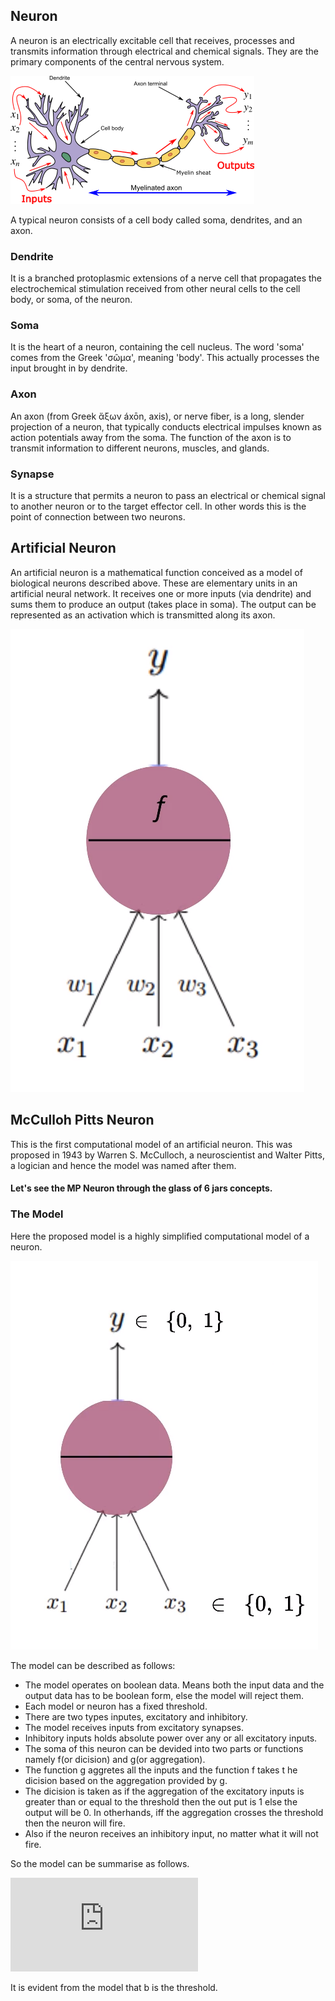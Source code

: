 ## Neuron

A neuron is an electrically excitable cell that receives, processes and transmits information through electrical and chemical signals. They are the primary components of the central nervous system.

![biological-neuron-model](assets/biological-neuron-model.png)

A typical neuron consists of a cell body called soma, dendrites, and an axon.

### Dendrite
It is a branched protoplasmic extensions of a nerve cell that propagates the electrochemical stimulation received from other neural cells to the cell body, or soma, of the neuron.

### Soma
It is the heart of a neuron, containing the cell nucleus. The word 'soma' comes from the Greek 'σῶμα', meaning 'body'. This actually processes the input brought in by dendrite.

### Axon
An axon (from Greek ἄξων áxōn, axis), or nerve fiber, is a long, slender projection of a neuron, that typically conducts electrical impulses known as action potentials away from the soma. The function of the axon is to transmit information to different neurons, muscles, and glands.

### Synapse
It is a structure that permits a neuron to pass an electrical or chemical signal to another neuron or to the target effector cell. In other words this is the point of connection between two neurons.

## Artificial Neuron

An artificial neuron is a mathematical function conceived as a model of biological neurons described above. These are elementary units in an artificial neural network. It receives one or more inputs (via dendrite) and sums them to produce an output (takes place in soma). The output can be represented as an activation which is transmitted along its axon. 

![artificial-neuron](assets/artificial-neuron.PNG)

## McCulloh Pitts Neuron

This is the first computational model of an artificial neuron. This was proposed in 1943 by Warren S. McCulloch, a neuroscientist and Walter Pitts, a logician and hence the model was named after them.

#### Let's see the MP Neuron through the glass of 6 jars concepts.

### The Model

Here the proposed model is a highly simplified computational model of a neuron.

![mp-neuron](assets/mp-neuron.PNG)

The model can be described as follows:

- The model operates on boolean data. Means both the input data and the output data has to be boolean form, else the model will reject them.
- Each model or neuron has a fixed threshold.
- There are two types inputes, excitatory and inhibitory.
- The model receives inputs from excitatory synapses.
- Inhibitory inputs holds absolute power over any or all excitatory inputs.
- The soma of this neuron can be devided into two parts or functions namely f(or dicision) and g(or aggregation).
- The function g aggretes all the inputs and the function f takes t he dicision based on the aggregation provided by g.
- The dicision is taken as if the aggregation of the excitatory inputs is greater than or equal to the threshold then the out put is 1 else the output will be 0. In otherhands, iff the aggregation crosses the threshold then the neuron will fire.
- Also if the neuron receives an inhibitory input, no matter what it will not fire.

So the model can be summarise as follows.

![equation](https://latex.codecogs.com/gif.latex?%5Cdpi%7B150%7D%20y%3D0%5C%20if%5C%20any%5C%20x_i%5C%20is%5C%20inhibitory%2C%20else%5C%5C%20g%28x_1%2Cx_2%2C...%2Cx_n%29%3Dg%28x%29%3D%5Csum_%7Bi%3D1%7D%5E%7Bn%7Dx_i%5C%5C%5C%5C%20y%3Df%28g%28x%29%29%3D1%5C%20if%5C%20g%28x%29%20%5Cgeq%20b%5C%5C%5C%5C%20y%3Df%28g%28x%29%29%3D0%5C%20if%5C%20g%28x%29%20%3C%20b)

It is evident from the model that b is the threshold.
